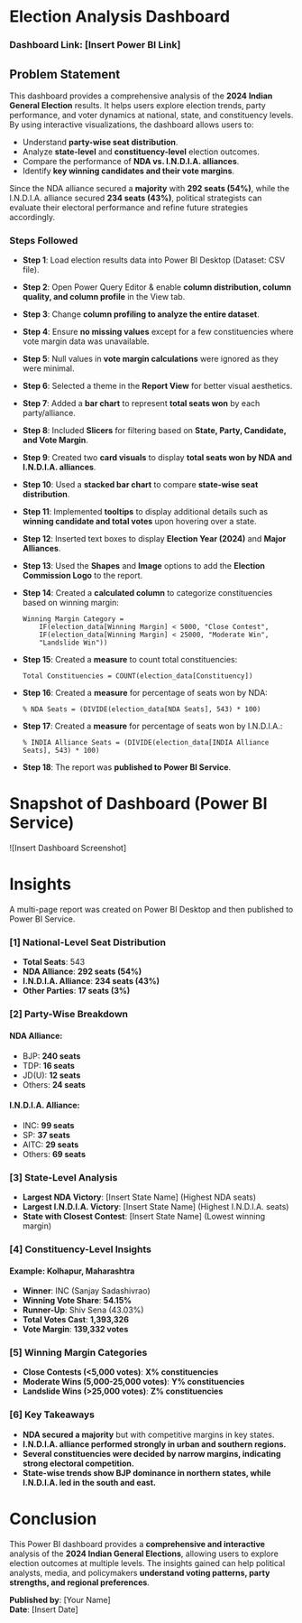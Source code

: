 # **Election Analysis Dashboard**

### **Dashboard Link**: [Insert Power BI Link]

## **Problem Statement**

This dashboard provides a comprehensive analysis of the **2024 Indian General Election** results. It helps users explore election trends, party performance, and voter dynamics at national, state, and constituency levels. By using interactive visualizations, the dashboard allows users to:

- Understand **party-wise seat distribution**.
- Analyze **state-level** and **constituency-level** election outcomes.
- Compare the performance of **NDA vs. I.N.D.I.A. alliances**.
- Identify **key winning candidates and their vote margins**.

Since the NDA alliance secured a **majority** with **292 seats (54%)**, while the I.N.D.I.A. alliance secured **234 seats (43%)**, political strategists can evaluate their electoral performance and refine future strategies accordingly.

### **Steps Followed**

- **Step 1**: Load election results data into Power BI Desktop (Dataset: CSV file).
- **Step 2**: Open Power Query Editor & enable **column distribution, column quality, and column profile** in the View tab.
- **Step 3**: Change **column profiling to analyze the entire dataset**.
- **Step 4**: Ensure **no missing values** except for a few constituencies where vote margin data was unavailable.
- **Step 5**: Null values in **vote margin calculations** were ignored as they were minimal.
- **Step 6**: Selected a theme in the **Report View** for better visual aesthetics.
- **Step 7**: Added a **bar chart** to represent **total seats won** by each party/alliance.
- **Step 8**: Included **Slicers** for filtering based on **State, Party, Candidate, and Vote Margin**.
- **Step 9**: Created two **card visuals** to display **total seats won by NDA and I.N.D.I.A. alliances**.
- **Step 10**: Used a **stacked bar chart** to compare **state-wise seat distribution**.
- **Step 11**: Implemented **tooltips** to display additional details such as **winning candidate and total votes** upon hovering over a state.
- **Step 12**: Inserted text boxes to display **Election Year (2024)** and **Major Alliances**.
- **Step 13**: Used the **Shapes** and **Image** options to add the **Election Commission Logo** to the report.
- **Step 14**: Created a **calculated column** to categorize constituencies based on winning margin:

  ```DAX
  Winning Margin Category =
      IF(election_data[Winning Margin] < 5000, "Close Contest",
      IF(election_data[Winning Margin] < 25000, "Moderate Win",
      "Landslide Win"))
  ```

- **Step 15**: Created a **measure** to count total constituencies:
  
  ```DAX
  Total Constituencies = COUNT(election_data[Constituency])
  ```
  
- **Step 16**: Created a **measure** for percentage of seats won by NDA:
  
  ```DAX
  % NDA Seats = (DIVIDE(election_data[NDA Seats], 543) * 100)
  ```
  
- **Step 17**: Created a **measure** for percentage of seats won by I.N.D.I.A.:
  
  ```DAX
  % INDIA Alliance Seats = (DIVIDE(election_data[INDIA Alliance Seats], 543) * 100)
  ```
  
- **Step 18**: The report was **published to Power BI Service**.

# **Snapshot of Dashboard (Power BI Service)**

![Insert Dashboard Screenshot]

# **Insights**

A multi-page report was created on Power BI Desktop and then published to Power BI Service.

### **[1] National-Level Seat Distribution**

- **Total Seats**: 543
- **NDA Alliance**: **292 seats (54%)**
- **I.N.D.I.A. Alliance**: **234 seats (43%)**
- **Other Parties**: **17 seats (3%)**

### **[2] Party-Wise Breakdown**

#### **NDA Alliance**:
- BJP: **240 seats**
- TDP: **16 seats**
- JD(U): **12 seats**
- Others: **24 seats**

#### **I.N.D.I.A. Alliance**:
- INC: **99 seats**
- SP: **37 seats**
- AITC: **29 seats**
- Others: **69 seats**

### **[3] State-Level Analysis**

- **Largest NDA Victory**: [Insert State Name] (Highest NDA seats)
- **Largest I.N.D.I.A. Victory**: [Insert State Name] (Highest I.N.D.I.A. seats)
- **State with Closest Contest**: [Insert State Name] (Lowest winning margin)

### **[4] Constituency-Level Insights**

#### **Example: Kolhapur, Maharashtra**
- **Winner**: INC (Sanjay Sadashivrao)
- **Winning Vote Share**: **54.15%**
- **Runner-Up**: Shiv Sena (43.03%)
- **Total Votes Cast**: **1,393,326**
- **Vote Margin**: **139,332 votes**

### **[5] Winning Margin Categories**

- **Close Contests (<5,000 votes)**: **X% constituencies**
- **Moderate Wins (5,000-25,000 votes)**: **Y% constituencies**
- **Landslide Wins (>25,000 votes)**: **Z% constituencies**

### **[6] Key Takeaways**

- **NDA secured a majority** but with competitive margins in key states.
- **I.N.D.I.A. alliance performed strongly in urban and southern regions.**
- **Several constituencies were decided by narrow margins, indicating strong electoral competition.**
- **State-wise trends show BJP dominance in northern states, while I.N.D.I.A. led in the south and east.**

# **Conclusion**

This Power BI dashboard provides a **comprehensive and interactive** analysis of the **2024 Indian General Elections**, allowing users to explore election outcomes at multiple levels. The insights gained can help political analysts, media, and policymakers **understand voting patterns, party strengths, and regional preferences**.

**Published by**: [Your Name]  
**Date**: [Insert Date]

